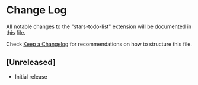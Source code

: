 # Change Log

All notable changes to the "stars-todo-list" extension will be documented in this file.

Check [Keep a Changelog](http://keepachangelog.com/) for recommendations on how to structure this file.

## [Unreleased]

- Initial release